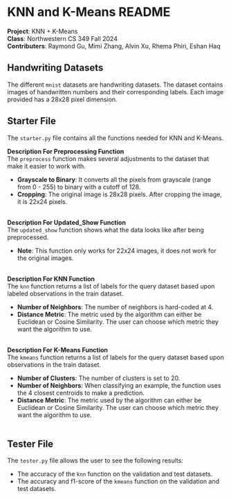 # KNN and K-Means README
 **Project**: KNN + K-Means<br>
 **Class**: Northwestern CS 349 Fall 2024<br>
 **Contributers**: Raymond Gu, Mimi Zhang, Alvin Xu, Rhema Phiri, Eshan Haq

## Handwriting Datasets
The different `mnist` datasets are handwriting datasets. The dataset contains images of handwritten
numbers and their corresponding labels. Each image provided has a 28x28 pixel dimension.

## Starter File
The `starter.py` file contains all the functions needed for KNN and K-Means.<br>

**Description For Preprocessing Function**<br>
The `preprocess` function makes several adjustments to the dataset that make it easier to work with.
- **Grayscale to Binary**: It converts all the pixels from grayscale (range from 0 - 255) to binary with a cutoff of 128.<br>
- **Cropping**: The original image is 28x28 pixels. After cropping the image, it is 22x24 pixels.<br><br>

**Description For Updated_Show Function**<br>
The `updated_show` function shows what the data looks like after being preprocessed.<br>
- **Note**: This function only works for 22x24 images, it does not work for the original images.<br><br>

**Description For KNN Function**<br>
The `knn` function returns a list of labels for the query dataset based upon labeled observations in the train dataset.

- **Number of Neighbors**: The number of neighbors is hard-coded at 4.<br>
- **Distance Metric**: The metric used by the algorithm can either be Euclidean or Cosine Similarity. The user can choose
                       which metric they want the algorithm to use.<br><br>

**Description For K-Means Function**<br>
The `kmeans` function returns a list of labels for the query dataset based upon observations in the train dataset.
- **Number of Clusters**: The number of clusters is set to 20.<br>
- **Number of Neighbors**: When classifying an example, the function uses the 4 closest centroids to make a prediction.<br>
- **Distance Metric**: The metric used by the algorithm can either be Euclidean or Cosine Similarity. The user can choose
                       which metric they want the algorithm to use.<br><br>

## Tester File
The `tester.py` file allows the user to see the following results:
- The accuracy of the `knn` function on the validation and test datasets.
- The accuracy and f1-score of the `kmeans` function on the validation and test datasets.
